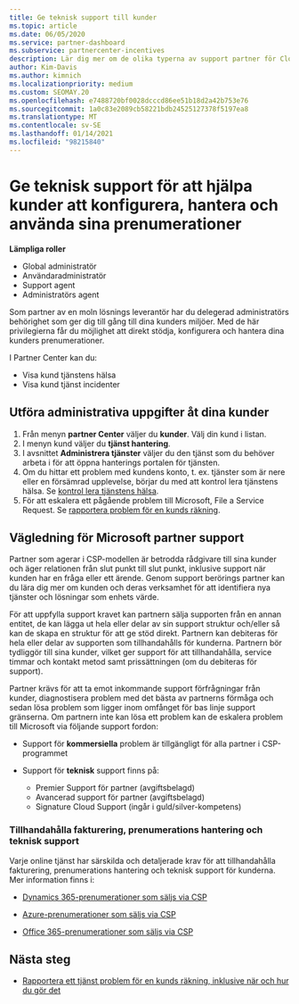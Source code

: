 ```yaml
---
title: Ge teknisk support till kunder
ms.topic: article
ms.date: 06/05/2020
ms.service: partner-dashboard
ms.subservice: partnercenter-incentives
description: Lär dig mer om de olika typerna av support partner för Cloud Solution Provider-leverantörer som kan erbjuda sina kunder.
author: Kim-Davis
ms.author: kimnich
ms.localizationpriority: medium
ms.custom: SEOMAY.20
ms.openlocfilehash: e7488720bf0028dcccd86ee51b18d2a42b753e76
ms.sourcegitcommit: 1a0c83e2089cb58221bdb24525127378f5197ea8
ms.translationtype: MT
ms.contentlocale: sv-SE
ms.lasthandoff: 01/14/2021
ms.locfileid: "98215840"
---
```

# <a name="provide-technical-support-to-help-customers-configure-manage-and-use-their-subscriptions"></a>Ge teknisk support för att hjälpa kunder att konfigurera, hantera och använda sina prenumerationer


**Lämpliga roller**

- Global administratör
- Användaradministratör
- Support agent
- Administratörs agent

Som partner av en moln lösnings leverantör har du delegerad administratörs behörighet som ger dig till gång till dina kunders miljöer. Med de här privilegierna får du möjlighet att direkt stödja, konfigurera och hantera dina kunders prenumerationer.

I Partner Center kan du:

- Visa kund tjänstens hälsa
- Visa kund tjänst incidenter

## <a name="perform-admin-tasks-for-your-customers"></a>Utföra administrativa uppgifter åt dina kunder

1. Från menyn **partner Center** väljer du **kunder**. Välj din kund i listan.
2. I menyn kund väljer du **tjänst hantering**.
3. I avsnittet **Administrera tjänster** väljer du den tjänst som du behöver arbeta i för att öppna hanterings portalen för tjänsten.
4. Om du hittar ett problem med kundens konto, t. ex. tjänster som är nere eller en försämrad upplevelse, börjar du med att kontrol lera tjänstens hälsa. Se [kontrol lera tjänstens hälsa](check-service-health.md).
5. För att eskalera ett pågående problem till Microsoft, File a Service Request. Se [rapportera problem för en kunds räkning](report-problems-on-behalf-of-a-customer.md).

## <a name="microsoft-partner-support-guidance"></a>Vägledning för Microsoft partner support

Partner som agerar i CSP-modellen är betrodda rådgivare till sina kunder och äger relationen från slut punkt till slut punkt, inklusive support när kunden har en fråga eller ett ärende. Genom support berörings partner kan du lära dig mer om kunden och deras verksamhet för att identifiera nya tjänster och lösningar som enhets värde.

För att uppfylla support kravet kan partnern sälja supporten från en annan entitet, de kan lägga ut hela eller delar av sin support struktur och/eller så kan de skapa en struktur för att ge stöd direkt.  Partnern kan debiteras för hela eller delar av supporten som tillhandahålls för kunderna. Partnern bör tydliggör till sina kunder, vilket ger support för att tillhandahålla, service timmar och kontakt metod samt prissättningen (om du debiteras för support). 

Partner krävs för att ta emot inkommande support förfrågningar från kunder, diagnostisera problem med det bästa av partnerns förmåga och sedan lösa problem som ligger inom omfånget för bas linje support gränserna. Om partnern inte kan lösa ett problem kan de eskalera problem till Microsoft via följande support fordon:

- Support för **kommersiella** problem är tillgängligt för alla partner i CSP-programmet

- Support för **teknisk** support finns på:

  - Premier Support för partner (avgiftsbelagd)
  - Avancerad support för partner (avgiftsbelagd)
  - Signature Cloud Support (ingår i guld/silver-kompetens)

### <a name="providing-billing-subscription-management-and-technical-support"></a>Tillhandahålla fakturering, prenumerations hantering och teknisk support 

Varje online tjänst har särskilda och detaljerade krav för att tillhandahålla fakturering, prenumerations hantering och teknisk support för kunderna. Mer information finns i:

- [Dynamics 365-prenumerationer som säljs via CSP](https://www.microsoftpartnercommunity.com/t5/CSP/Microsoft-Partner-Support-Guidance/m-p/5262#M30)

- [Azure-prenumerationer som säljs via CSP](https://www.microsoftpartnercommunity.com/t5/CSP/Microsoft-Partner-Support-Guidance/m-p/5263#M31)

- [Office 365-prenumerationer som säljs via CSP](https://www.microsoftpartnercommunity.com/t5/CSP/Microsoft-Partner-Support-Guidance/m-p/5264#M32)

## <a name="next-steps"></a>Nästa steg

- [Rapportera ett tjänst problem för en kunds räkning, inklusive när och hur du gör det](report-problems-on-behalf-of-a-customer.md)